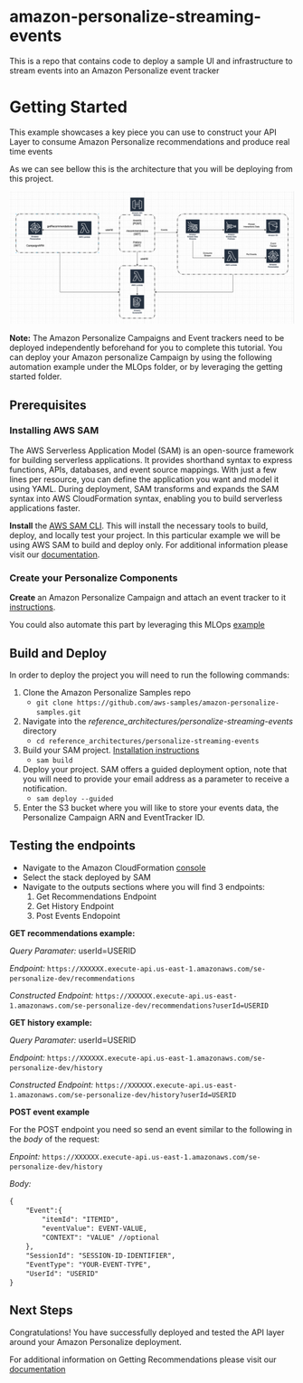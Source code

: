 # amazon-personalize-streaming-events
This is a repo that contains code to deploy a sample UI and infrastructure to stream events into an Amazon Personalize event tracker


# Getting Started

This example showcases a key piece you can use to construct your API Layer to consume Amazon Personalize recommendations and produce real time events

As we can see bellow this is the architecture that you will be deploying from this project.

![Architecture Diagram](images/architecture.png)

**Note:** The Amazon Personalize Campaigns and Event trackers need to be deployed independently beforehand for you to complete this tutorial. You can deploy your Amazon personalize Campaign by using the following automation example under the MLOps folder, or by leveraging the getting started folder.

## Prerequisites

### Installing AWS SAM

The AWS Serverless Application Model (SAM) is an open-source framework for building serverless applications. It provides shorthand syntax to express functions, APIs, databases, and event source mappings. With just a few lines per resource, you can define the application you want and model it using YAML. During deployment, SAM transforms and expands the SAM syntax into AWS CloudFormation syntax, enabling you to build serverless applications faster.

**Install** the [AWS SAM CLI](https://docs.aws.amazon.com/serverless-application-model/latest/developerguide/serverless-sam-cli-install.html). 
This will install the necessary tools to build, deploy, and locally test your project. In this particular example we will be using AWS SAM to build and deploy only. For additional information please visit our [documentation](https://docs.aws.amazon.com/serverless-application-model/latest/developerguide/what-is-sam.html).

### Create your Personalize Components 

**Create** an Amazon Personalize Campaign and attach an event tracker to it [instructions](https://github.com/aws-samples/amazon-personalize-samples/tree/master/getting_started).

You could also automate this part by leveraging this MLOps [example](https://github.com/aws-samples/amazon-personalize-samples/tree/master/operations/ml_ops)

## Build and Deploy

In order to deploy the project you will need to run the following commands:

1. Clone the Amazon Personalize Samples repo 
    - `git clone https://github.com/aws-samples/amazon-personalize-samples.git`
2. Navigate into the *reference_architectures/personalize-streaming-events* directory
    - `cd reference_architectures/personalize-streaming-events` 
3. Build your SAM project. [Installation instructions](https://docs.aws.amazon.com/serverless-application-model/latest/developerguide/serverless-sam-cli-install.html)
    - `sam build` 
4. Deploy your project. SAM offers a guided deployment option, note that you will need to provide your email address as a parameter to receive a notification.
    - `sam deploy --guided`
5. Enter the S3 bucket where you will like to store your events data, the Personalize Campaign ARN and EventTracker ID.

## Testing the endpoints

- Navigate to the Amazon CloudFormation [console](https://console.aws.amazon.com/cloudformation/home?region=us-east-1)
- Select the stack deployed by SAM
- Navigate to the outputs sections where you will find 3 endpoints:
    1. Get Recommendations Endpoint
    2. Get History Endpoint
    3. Post Events Endopoint

**GET recommendations example:**

*Query Paramater:* userId=USERID

*Endpoint:* `https://XXXXXX.execute-api.us-east-1.amazonaws.com/se-personalize-dev/recommendations`

*Constructed Endpoint:* `https://XXXXXX.execute-api.us-east-1.amazonaws.com/se-personalize-dev/recommendations?userId=USERID`

**GET history example:**

*Query Paramater:* userId=USERID

*Endpoint:* `https://XXXXXX.execute-api.us-east-1.amazonaws.com/se-personalize-dev/history`

*Constructed Endpoint:* `https://XXXXXX.execute-api.us-east-1.amazonaws.com/se-personalize-dev/history?userId=USERID`

**POST event example**

For the POST endpoint you need so send an event similar to the following in the *body* of the request:

*Enpoint:* `https://XXXXXX.execute-api.us-east-1.amazonaws.com/se-personalize-dev/history`

*Body:*
```
{
    "Event":{
        "itemId": "ITEMID",
        "eventValue": EVENT-VALUE,
        "CONTEXT": "VALUE" //optional
    },
    "SessionId": "SESSION-ID-IDENTIFIER",
    "EventType": "YOUR-EVENT-TYPE",
    "UserId": "USERID"
}
```


## Next Steps

Congratulations! You have successfully deployed and tested the API layer around your Amazon Personalize deployment.

For additional information on Getting Recommendations please visit our [documentation](https://docs.aws.amazon.com/personalize/latest/dg/getting-recommendations.html)
